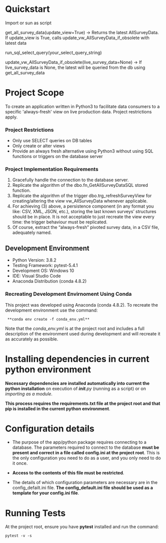 # Quickstart

Import or sun as script

get_all_survey_data(update_view=True) -> Returns the latest AllSurveyData. If update_view is True, calls update_vw_AllSurveyData_if_obsolete with latest data

run_sql_select_query(your_select_query_string)

update_vw_AllSurveyData_if_obsolete(live_survey_data=None) -> If live_survey_data is None, the latest will be queried from the db using get_all_survey_data


# Project Scope

To create an application written in Python3 to facilitate data consumers to a specific 'always-fresh' view on live production data. Project restrictions apply.

### Project Restrictions

- Only use SELECT queries on DB tables
- Only create or alter views
- Provide an always fresh alternative using Python3 without using SQL functions or triggers on the database server

### Project Implementation Requirements

1. Gracefully handle the connection to the database server.
2. Replicate the algorithm of the dbo.fn_GetAllSurveyDataSQL stored function.
3. Replicate the algorithm of the trigger dbo.trg_refreshSurveyView for
creating/altering the view vw_AllSurveyData whenever applicable.
4. For achieving (3) above, a persistence component (in any format you like: CSV, XML,
JSON, etc.), storing the last known surveys’ structures should be in place. It is not
acceptable to just recreate the view every time: the trigger behaviour must be
replicated.
5. Of course, extract the “always-fresh” pivoted survey data, in a CSV file, adequately
named.


## Development Environment

- Python Version: 3.8.2
- Testing Framework: pytest-5.4.1
- Development OS: Windows 10
- IDE: Visual Studio Code
- Anaconda Distribution (conda 4.8.2)

### Recreating Development Envirnoment Using Conda

This project was developed using Anaconda (conda 4.8.2). To recreate the development environment use the command:
 
     **conda env create -f conda_env.yml**

Note that the *conda_env.yml* is at the project root and includes a full description of the environment used during development and will recreate it as accurately as possible.

# Installing dependencies in current python environment

**Necessary dependencies are installed automatically into current the python installation** on execution of *__init__.py* (running as a script) or on *importing as a module*.

**This process requires the requirements.txt file at the project root and that pip is installed in the current python environment**.

# Configuration details

- The purpose of the app/python package requires connecting to a database. The parameters required to connect to the database **must be present and correct in a file called config.ini at the project root**. This is the only configuration you need to do as a user, and you only need to do it once.

-  **Access to the contents of this file must be restricted**.

- The details of which configuration parameters are necessary are in the config_defailt.ini file. **The config_default.ini file should be used as a template for your config.ini file**.


# Running Tests

At the project root, ensure you have **pytest** installed and run the command:

```
pytest -v -s
```

